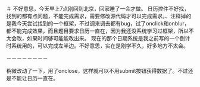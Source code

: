 ＃  不好意思，今天早上7点刚回到北京，回家睡了一会才做。 日历控件不好找，找到的都有点问题，不能完成需求，需要修改源代码才可以完成需求。、注释掉的是我今天尝试找到的一个框架，不过调来调去都有bug，试了onclick和onblur，都不能完成效果，而且题目要求日历一直在，因为我还没系统学习过框架，所以不太会改，如果时间够可能能改出来。  现在的那个日期系统是我之前写的一个倒计时系统用的，可以完成左半边。不好意思，实在是刚学不久，好多地方不太会。
    
－－－－－－－－

稍微改动了一下，用了onclose，这样就可以不用submit按钮获得数据了。不过还是不能让日历一直在。
    